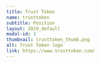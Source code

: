 ```yaml
---
title: Trust Token
name: trusttoken
subtitle: Position
layout: 2019_default
modal-id: 1
thumbnail: trusttoken_thumb.png
alt: Trust Token logo
link: https://www.trusttoken.com/
---
```

